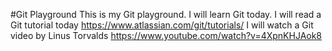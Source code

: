 #Git Playground
This is my Git playground.
I will learn Git today.
I will read a Git tutorial today https://www.atlassian.com/git/tutorials/
I will watch a Git video by Linus Torvalds https://www.youtube.com/watch?v=4XpnKHJAok8
